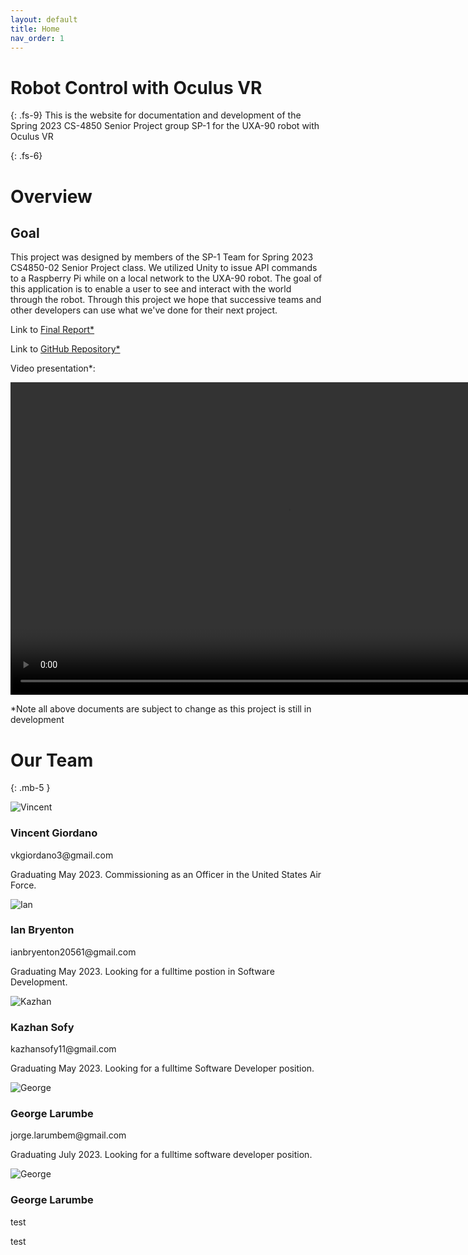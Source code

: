 ```yaml
---
layout: default
title: Home
nav_order: 1
---
```


# Robot Control with Oculus VR
{: .fs-9}
This is the website for documentation and development of the Spring 2023 CS-4850 Senior Project group SP-1 for the UXA-90 robot with Oculus VR

{: .fs-6}
# Overview

## Goal
This project was designed by members of the SP-1 Team for Spring 2023 CS4850-02 Senior Project class. We utilized Unity to issue API commands to a Raspberry Pi while on a local network to the UXA-90 robot. The goal of this application is to enable a user to see and interact with the world through the robot. Through this project we hope that successive teams and other developers can use what we've done for their next project.

Link to <a href="{{ site.baseurl }}/documents/final-report.pdf" target="_blank">Final Report*</a>

Link to <a href="https://github.com/CS4850-UXA90/CS4850-Spring23-Robot/tree/main" target="_blank">GitHub Repository*</a>

Video presentation*:

<video width="888" height="500" controls>
  <source src="{{ site.baseurl }}/documents/UXA-90 Demo.mp4" type="video/mp4">
Your browser does not support the video tag.
</video>

*Note all above documents are subject to change as this project is still in development

# Our Team
{: .mb-5 }

<div class="col-lg-4 col-md-6 col-sm-12 mb-4">
  <div class="profile-card bg-white shadow mb-4 text-center rounded-lg p-4 position-relative h-100">
    <div class="profile-card_image">
      <img src="{{ site.baseurl }}/images/VinceHeadshot.jpg" alt="Vincent" class="mb-4 shadow">
    </div>
    <div class="profile-card_details">
      <h3 class="mb-0">
        Vincent Giordano
      </h3>
      <p class="text-muted">
        vkgiordano3@gmail.com
      </p>
      <p class="text-muted">
        Graduating May 2023. Commissioning as an Officer in the United States Air Force.
      </p>
    </div>
  </div>
</div>


<div class="col-lg-4 col-md-6 col-sm-12 mb-4"> 
  <div class="profile-card bg-white shadow mb-4 text-center rounded-lg p-4 position-relative h-100">
    <div class="profile-card_image" style="display: block">
      <img src="{{ site.baseurl }}/images/Ian.jpg" alt="Ian" class="mb-4 shadow">
    </div>
    <div class="profile-card_details">
      <h3 class="mb-0">
        Ian Bryenton
      </h3>
      <p class="text-muted">
        ianbryenton20561@gmail.com
      </p>
      <p class="text-muted">
        Graduating May 2023. Looking for a fulltime postion in Software Development.
      </p>
    </div>
  </div>
</div> 

<div class="col-lg-4 col-md-6 col-sm-12 mb-4">
  <div class="profile-card bg-white shadow mb-4 text-center rounded-lg p-4 position-relative h-100">
    <div class="profile-card_image" style="display: block">
      <img src="{{ site.baseurl }}/images/KazhanHeadshot.jpg" alt="Kazhan" class="mb-4 shadow">
    </div>
    <div class="profile-card_details">
      <h3 class="mb-0">
        Kazhan Sofy
      </h3>
      <p class="text-muted">
	kazhansofy11@gmail.com
      </p>
      <p class="text-muted">
	Graduating May 2023. Looking for a fulltime Software Developer position.
      </p>
    </div>
  </div>
</div>
<div class="col-lg-4 col-md-6 col-sm-12 mb-4">
  <div class="profile-card bg-white shadow mb-4 text-center rounded-lg p-4 position-relative h-100">
    <div class="profile-card_image" style="display: block">
      <img src="{{ site.baseurl }}/images/GeorgeHeadshot.jpg" alt="George" class="mb-4 shadow">
    </div>
    <div class="profile-card_details">
      <h3 class="mb-0">
        George Larumbe
      </h3>
      <p class="text-muted">
        jorge.larumbem@gmail.com
      </p>
      <p class="text-muted">
        Graduating July 2023. Looking for a fulltime software developer position.
      </p>
    </div>
  </div>
</div>

<div class="col-lg-4 col-md-6 col-sm-12 mb-4">
  <div class="profile-card bg-white shadow mb-4 text-center rounded-lg p-4 position-relative h-100">
    <div class="profile-card_image">
      <img src="{{ site.baseurl }}/images/GeorgeHeadshot.jpg" alt="George" class="mb-4 shadow">
    </div>
    <div class="profile-card_details">
      <h3 class="mb-0">
        George Larumbe
      </h3>
      <p class="text-muted">
        test
      </p>
      <p class="text-muted">
        test
      </p>
    </div>
  </div>
</div>
